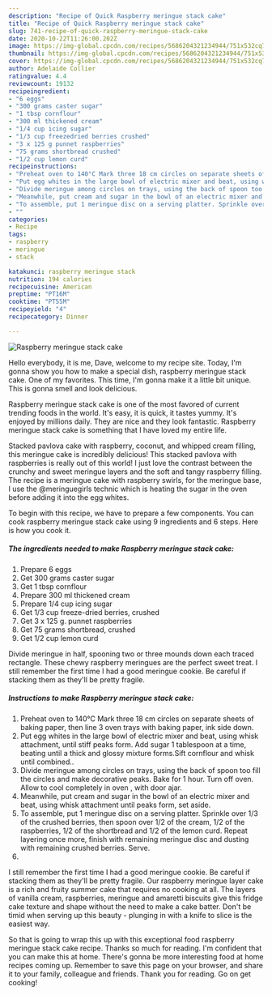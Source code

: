 ```yaml
---
description: "Recipe of Quick Raspberry meringue stack cake"
title: "Recipe of Quick Raspberry meringue stack cake"
slug: 741-recipe-of-quick-raspberry-meringue-stack-cake
date: 2020-10-22T11:26:00.202Z
image: https://img-global.cpcdn.com/recipes/5686204321234944/751x532cq70/raspberry-meringue-stack-cake-recipe-main-photo.jpg
thumbnail: https://img-global.cpcdn.com/recipes/5686204321234944/751x532cq70/raspberry-meringue-stack-cake-recipe-main-photo.jpg
cover: https://img-global.cpcdn.com/recipes/5686204321234944/751x532cq70/raspberry-meringue-stack-cake-recipe-main-photo.jpg
author: Adelaide Collier
ratingvalue: 4.4
reviewcount: 19132
recipeingredient:
- "6 eggs"
- "300 grams caster sugar"
- "1 tbsp cornflour"
- "300 ml thickened cream"
- "1/4 cup icing sugar"
- "1/3 cup freezedried berries crushed"
- "3 x 125 g punnet raspberries"
- "75 grams shortbread crushed"
- "1/2 cup lemon curd"
recipeinstructions:
- "Preheat oven to 140°C Mark three 18 cm circles on separate sheets of baking paper, then line 3 oven trays with baking paper, ink side down."
- "Put egg whites in the large bowl of electric mixer and beat, using whisk attachment, until stiff peaks form. Add sugar 1 tablespoon at a time, beating until a thick and glossy mixture forms.Sift cornflour and whisk until combined.."
- "Divide meringue among circles on trays, using the back of spoon too fill the circles and make decorative peaks. Bake for 1 hour. Turn off oven. Allow to cool completely in oven , with door ajar."
- "Meanwhile, put cream and sugar in the bowl of an electric mixer and beat, using whisk attachment until peaks form, set aside."
- "To assemble, put 1 meringue disc on a serving platter. Sprinkle over 1/3  of the crushed berries, then spoon over 1/2  of the cream, 1/2  of the raspberries, 1/2  of the shortbread and 1/2 of the lemon curd. Repeat  layering once more, finish with remaining meringue disc and dusting with remaining crushed berries. Serve."
- ""
categories:
- Recipe
tags:
- raspberry
- meringue
- stack

katakunci: raspberry meringue stack 
nutrition: 194 calories
recipecuisine: American
preptime: "PT16M"
cooktime: "PT55M"
recipeyield: "4"
recipecategory: Dinner

---
```



![Raspberry meringue stack cake](https://img-global.cpcdn.com/recipes/5686204321234944/751x532cq70/raspberry-meringue-stack-cake-recipe-main-photo.jpg)

Hello everybody, it is me, Dave, welcome to my recipe site. Today, I'm gonna show you how to make a special dish, raspberry meringue stack cake. One of my favorites. This time, I'm gonna make it a little bit unique. This is gonna smell and look delicious.

Raspberry meringue stack cake is one of the most favored of current trending foods in the world. It's easy, it is quick, it tastes yummy. It's enjoyed by millions daily. They are nice and they look fantastic. Raspberry meringue stack cake is something that I have loved my entire life.

Stacked pavlova cake with raspberry, coconut, and whipped cream filling, this meringue cake is incredibly delicious! This stacked pavlova with raspberries is really out of this world! I just love the contrast between the crunchy and sweet meringue layers and the soft and tangy raspberry filling. The recipe is a meringue cake with raspberry swirls, for the meringue base, I use the @meringuegirls technic which is heating the sugar in the oven before adding it into the egg whites.


To begin with this recipe, we have to prepare a few components. You can cook raspberry meringue stack cake using 9 ingredients and 6 steps. Here is how you cook it.

<!--inarticleads1-->

##### The ingredients needed to make Raspberry meringue stack cake:

1. Prepare 6 eggs
1. Get 300 grams caster sugar
1. Get 1 tbsp cornflour
1. Prepare 300 ml thickened cream
1. Prepare 1/4 cup icing sugar
1. Get 1/3 cup freeze-dried berries, crushed
1. Get 3 x 125 g. punnet raspberries
1. Get 75 grams shortbread, crushed
1. Get 1/2 cup lemon curd


Divide meringue in half, spooning two or three mounds down each traced rectangle. These chewy raspberry meringues are the perfect sweet treat. I still remember the first time I had a good meringue cookie. Be careful if stacking them as they&#39;ll be pretty fragile. 

<!--inarticleads2-->

##### Instructions to make Raspberry meringue stack cake:

1. Preheat oven to 140°C Mark three 18 cm circles on separate sheets of baking paper, then line 3 oven trays with baking paper, ink side down.
1. Put egg whites in the large bowl of electric mixer and beat, using whisk attachment, until stiff peaks form. Add sugar 1 tablespoon at a time, beating until a thick and glossy mixture forms.Sift cornflour and whisk until combined..
1. Divide meringue among circles on trays, using the back of spoon too fill the circles and make decorative peaks. Bake for 1 hour. Turn off oven. Allow to cool completely in oven , with door ajar.
1. Meanwhile, put cream and sugar in the bowl of an electric mixer and beat, using whisk attachment until peaks form, set aside.
1. To assemble, put 1 meringue disc on a serving platter. Sprinkle over 1/3  of the crushed berries, then spoon over 1/2  of the cream, 1/2  of the raspberries, 1/2  of the shortbread and 1/2 of the lemon curd. Repeat  layering once more, finish with remaining meringue disc and dusting with remaining crushed berries. Serve.
1. 


I still remember the first time I had a good meringue cookie. Be careful if stacking them as they&#39;ll be pretty fragile. Our raspberry meringue layer cake is a rich and fruity summer cake that requires no cooking at all. The layers of vanilla cream, raspberries, meringue and amaretti biscuits give this fridge cake texture and shape without the need to make a cake batter. Don&#39;t be timid when serving up this beauty - plunging in with a knife to slice is the easiest way. 

So that is going to wrap this up with this exceptional food raspberry meringue stack cake recipe. Thanks so much for reading. I'm confident that you can make this at home. There's gonna be more interesting food at home recipes coming up. Remember to save this page on your browser, and share it to your family, colleague and friends. Thank you for reading. Go on get cooking!
